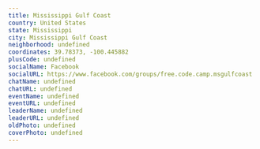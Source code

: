 ```yaml
---
title: Mississippi Gulf Coast
country: United States
state: Mississippi
city: Mississippi Gulf Coast
neighborhood: undefined
coordinates: 39.78373, -100.445882
plusCode: undefined
socialName: Facebook
socialURL: https://www.facebook.com/groups/free.code.camp.msgulfcoast
chatName: undefined
chatURL: undefined
eventName: undefined
eventURL: undefined
leaderName: undefined
leaderURL: undefined
oldPhoto: undefined
coverPhoto: undefined
---
```


